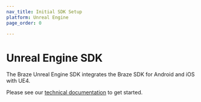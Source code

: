 ```yaml
---
nav_title: Initial SDK Setup
platform: Unreal Engine
page_order: 0

---
```


# Unreal Engine SDK

The Braze Unreal Engine SDK integrates the Braze SDK for Android and iOS with UE4.

Please see our [technical documentation][1] to get started.

[1]: https://github.com/braze-inc/braze-unreal-sdk
